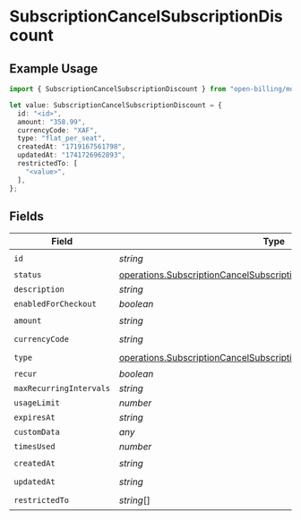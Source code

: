 # SubscriptionCancelSubscriptionDiscount

## Example Usage

```typescript
import { SubscriptionCancelSubscriptionDiscount } from "open-billing/models/operations";

let value: SubscriptionCancelSubscriptionDiscount = {
  id: "<id>",
  amount: "358.99",
  currencyCode: "XAF",
  type: "flat_per_seat",
  createdAt: "1719167561798",
  updatedAt: "1741726962893",
  restrictedTo: [
    "<value>",
  ],
};
```

## Fields

| Field                                                                                                                                                        | Type                                                                                                                                                         | Required                                                                                                                                                     | Description                                                                                                                                                  |
| ------------------------------------------------------------------------------------------------------------------------------------------------------------ | ------------------------------------------------------------------------------------------------------------------------------------------------------------ | ------------------------------------------------------------------------------------------------------------------------------------------------------------ | ------------------------------------------------------------------------------------------------------------------------------------------------------------ |
| `id`                                                                                                                                                         | *string*                                                                                                                                                     | :heavy_check_mark:                                                                                                                                           | N/A                                                                                                                                                          |
| `status`                                                                                                                                                     | [operations.SubscriptionCancelSubscriptionSubscriptionsResponseStatus](../../models/operations/subscriptioncancelsubscriptionsubscriptionsresponsestatus.md) | :heavy_minus_sign:                                                                                                                                           | N/A                                                                                                                                                          |
| `description`                                                                                                                                                | *string*                                                                                                                                                     | :heavy_minus_sign:                                                                                                                                           | N/A                                                                                                                                                          |
| `enabledForCheckout`                                                                                                                                         | *boolean*                                                                                                                                                    | :heavy_minus_sign:                                                                                                                                           | N/A                                                                                                                                                          |
| `amount`                                                                                                                                                     | *string*                                                                                                                                                     | :heavy_check_mark:                                                                                                                                           | N/A                                                                                                                                                          |
| `currencyCode`                                                                                                                                               | *string*                                                                                                                                                     | :heavy_check_mark:                                                                                                                                           | N/A                                                                                                                                                          |
| `type`                                                                                                                                                       | [operations.SubscriptionCancelSubscriptionType](../../models/operations/subscriptioncancelsubscriptiontype.md)                                               | :heavy_check_mark:                                                                                                                                           | N/A                                                                                                                                                          |
| `recur`                                                                                                                                                      | *boolean*                                                                                                                                                    | :heavy_minus_sign:                                                                                                                                           | N/A                                                                                                                                                          |
| `maxRecurringIntervals`                                                                                                                                      | *string*                                                                                                                                                     | :heavy_minus_sign:                                                                                                                                           | N/A                                                                                                                                                          |
| `usageLimit`                                                                                                                                                 | *number*                                                                                                                                                     | :heavy_minus_sign:                                                                                                                                           | N/A                                                                                                                                                          |
| `expiresAt`                                                                                                                                                  | *string*                                                                                                                                                     | :heavy_minus_sign:                                                                                                                                           | N/A                                                                                                                                                          |
| `customData`                                                                                                                                                 | *any*                                                                                                                                                        | :heavy_minus_sign:                                                                                                                                           | N/A                                                                                                                                                          |
| `timesUsed`                                                                                                                                                  | *number*                                                                                                                                                     | :heavy_minus_sign:                                                                                                                                           | N/A                                                                                                                                                          |
| `createdAt`                                                                                                                                                  | *string*                                                                                                                                                     | :heavy_check_mark:                                                                                                                                           | N/A                                                                                                                                                          |
| `updatedAt`                                                                                                                                                  | *string*                                                                                                                                                     | :heavy_check_mark:                                                                                                                                           | N/A                                                                                                                                                          |
| `restrictedTo`                                                                                                                                               | *string*[]                                                                                                                                                   | :heavy_check_mark:                                                                                                                                           | N/A                                                                                                                                                          |
